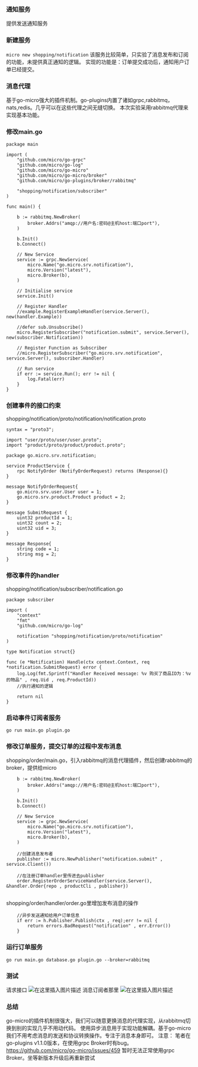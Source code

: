 ### 通知服务
提供发送通知服务

### 新建服务
`micro new shopping/notification`
该服务比较简单，只实验了消息发布和订阅的功能，未提供真正通知的逻辑。
实现的功能是：订单提交成功后，通知用户订单已经提交。

### 消息代理
基于go-micro强大的插件机制。go-plugins内置了诸如grpc,rabbitmq，nats,redis。几乎可以在这些代理之间无缝切换。
本次实验采用rabbitmq代理来实现基本功能。

### 修改main.go
```
package main

import (
	"github.com/micro/go-grpc"
	"github.com/micro/go-log"
	"github.com/micro/go-micro"
	"github.com/micro/go-micro/broker"
	"github.com/micro/go-plugins/broker/rabbitmq"

	"shopping/notification/subscriber"
)

func main() {

	b := rabbitmq.NewBroker(
		broker.Addrs("amqp://用户名:密码@主机host:端口port"),
	)

	b.Init()
	b.Connect()

	// New Service
	service := grpc.NewService(
		micro.Name("go.micro.srv.notification"),
		micro.Version("latest"),
		micro.Broker(b),
	)

	// Initialise service
	service.Init()

	// Register Handler
	//example.RegisterExampleHandler(service.Server(), new(handler.Example))

	//defer sub.Unsubscribe()
	micro.RegisterSubscriber("notification.submit", service.Server(), new(subscriber.Notification))

	// Register Function as Subscriber
	//micro.RegisterSubscriber("go.micro.srv.notification", service.Server(), subscriber.Handler)

	// Run service
	if err := service.Run(); err != nil {
		log.Fatal(err)
	}
}

```
### 创建事件的接口约束
shopping/notification/proto/notification/notification.proto
```
syntax = "proto3";

import "user/proto/user/user.proto";
import "product/proto/product/product.proto";

package go.micro.srv.notification;

service ProductService {
	rpc NotifyOrder (NotifyOrderRequest) returns (Response){}
}

message NotifyOrderRequest{
	go.micro.srv.user.User user = 1;
	go.micro.srv.product.Product product = 2;
}

message SubmitRequest {
	uint32 productId = 1;
	uint32 count = 2;
	uint32 uid = 3;
}

message Response{
	string code = 1;
	string msg = 2;
}
```

### 修改事件的handler
shopping/notification/subscriber/notification.go
```
package subscriber

import (
	"context"
	"fmt"
	"github.com/micro/go-log"

	notification "shopping/notification/proto/notification"
)

type Notification struct{}

func (e *Notification) Handle(ctx context.Context, req *notification.SubmitRequest) error {
	log.Log(fmt.Sprintf("Handler Received message: %v 购买了商品ID为：%v 的物品" , req.Uid , req.ProductId))
	//执行通知的逻辑
	
	return nil
}

```
### 启动事件订阅者服务
`go run main.go plugin.go`

### 修改订单服务，提交订单的过程中发布消息
shopping/order/main.go，引入rabbitmq的消息代理插件，然后创建rabbitmq的broker，提供给micro
```
	b := rabbitmq.NewBroker(
		broker.Addrs("amqp://用户名:密码@主机host:端口port"),
	)

	b.Init()
	b.Connect()

	// New Service
	service := grpc.NewService(
		micro.Name("go.micro.srv.notification"),
		micro.Version("latest"),
		micro.Broker(b),
	)
	
	//创建消息发布者
	publisher := micro.NewPublisher("notification.submit" , service.Client())
	
	//在注册订单handler里传进去publisher
	order.RegisterOrderServiceHandler(service.Server(), &handler.Order{repo , productCli , publisher})
	
```
shopping/order/handler/order.go里增加发布消息的操作
```
	//异步发送通知给用户订单信息
	if err := h.Publisher.Publish(ctx , req);err != nil {
		return errors.BadRequest("notification" , err.Error())
	}
```
### 运行订单服务
`go run main.go database.go plugin.go --broker=rabbitmq`

### 测试
请求接口
![在这里插入图片描述](https://img-blog.csdnimg.cn/20190424141624953.png?x-oss-process=image/watermark,type_ZmFuZ3poZW5naGVpdGk,shadow_10,text_aHR0cHM6Ly9ibG9nLmNzZG4ubmV0L3UwMTM3MDUwNjY=,size_16,color_FFFFFF,t_70)
消息订阅者那里
![在这里插入图片描述](https://img-blog.csdnimg.cn/20190424141635966.png)

### 总结
go-micro的插件机制很强大，我们可以随意更换消息的代理实现，从rabbitmq切换到别的实现几乎不用动代码。
使用异步消息用于实现功能解耦。基于go-micro我们不用考虑消息的发送和协议转换操作。专注于消息本身即可。
注意：
笔者在go-plugins v1.1.0版本，在使用grpc Broker时有bug。
https://github.com/micro/go-micro/issues/459
暂时无法正常使用grpc Broker。坐等新版本升级后再重新尝试